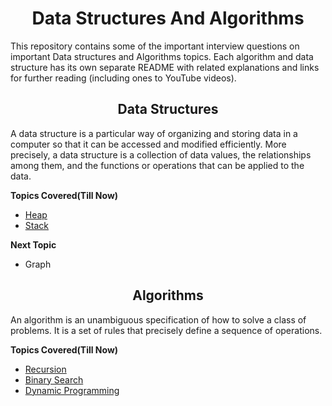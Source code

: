  <h1 align="center">Data Structures And Algorithms</h1>

This repository contains some of the important interview questions on important Data structures and Algorithms topics.
Each algorithm and data structure has its own separate README with related explanations and links for further reading (including ones to YouTube videos).

<h2 align="center">Data Structures</h2>

A data structure is a particular way of organizing and storing data in a computer so that it can be accessed and modified efficiently. More precisely, a data structure is a collection of data values, the relationships among them, and the functions or operations that can be applied to the data.

**Topics Covered(Till Now)**

* [Heap](https://github.com/urvashi-code1255/INTERVIEW-QUESTIONS/tree/master/Heaps)
* [Stack](https://github.com/urvashi-code1255/INTERVIEW-QUESTIONS/tree/master/Stack)

**Next Topic**

 * Graph
 
<h2 align="center">Algorithms</h2>

An algorithm is an unambiguous specification of how to solve a class of problems. It is a set of rules that precisely define a sequence of operations.

**Topics Covered(Till Now)**

* [Recursion](https://github.com/urvashi-code1255/INTERVIEW-QUESTIONS/tree/master/Recursion)
* [Binary Search](https://github.com/urvashi-code1255/INTERVIEW-QUESTIONS/tree/master/Binary_search)
* [Dynamic Programming](https://github.com/urvashi-code1255/INTERVIEW-QUESTIONS/tree/master/DP)
